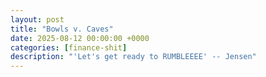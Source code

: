 ```yaml
---
layout: post
title: "Bowls v. Caves"
date: 2025-08-12 00:00:00 +0000
categories: [finance-shit]
description: "'Let's get ready to RUMBLEEEE' -- Jensen"
---
```


